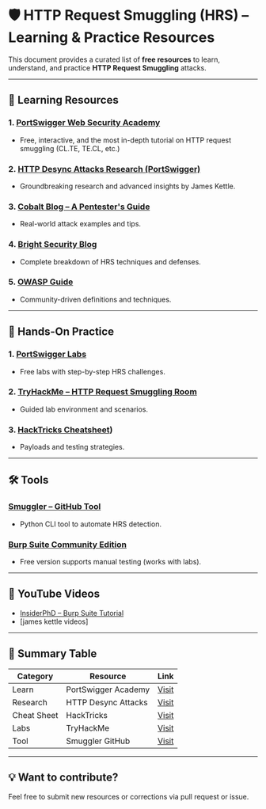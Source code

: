# 🛡️ HTTP Request Smuggling (HRS) – Learning & Practice Resources

This document provides a curated list of **free resources** to learn, understand, and practice **HTTP Request Smuggling** attacks.

---

## 🧠 Learning Resources

### 1. [PortSwigger Web Security Academy](https://portswigger.net/web-security/request-smuggling)
- Free, interactive, and the most in-depth tutorial on HTTP request smuggling (CL.TE, TE.CL, etc.)

### 2. [HTTP Desync Attacks Research (PortSwigger)](https://portswigger.net/research/http-desync-attacks-request-smuggling-reborn)
- Groundbreaking research and advanced insights by James Kettle.

### 3. [Cobalt Blog – A Pentester's Guide](https://www.cobalt.io/blog/a-pentesters-guide-to-http-request-smuggling)
- Real-world attack examples and tips.

### 4. [Bright Security Blog](https://www.brightsec.com/blog/http-request-smuggling-hrs/)
- Complete breakdown of HRS techniques and defenses.

### 5. [OWASP Guide](https://owasp.org/www-project-web-security-testing-guide/latest/4-Web_Application_Security_Testing/07-Input_Validation_Testing/15-Testing_for_HTTP_Splitting_Smuggling)
- Community-driven definitions and techniques.

---

## 🧪 Hands-On Practice

### 1. [PortSwigger Labs](https://portswigger.net/web-security/request-smuggling#labs)
- Free labs with step-by-step HRS challenges.

### 2. [TryHackMe – HTTP Request Smuggling Room](https://tryhackme.com/room/httprequestsmuggling)
- Guided lab environment and scenarios.

### 3. [HackTricks Cheatsheet](https://book.hacktricks.wiki/en/pentesting-web/http-request-smuggling/index.html))
- Payloads and testing strategies.

---

## 🛠️ Tools

### [Smuggler – GitHub Tool](https://github.com/defparam/smuggler)
- Python CLI tool to automate HRS detection.

### [Burp Suite Community Edition](https://portswigger.net/burp/communitydownload)
- Free version supports manual testing (works with labs).

---

## 🎥 YouTube Videos

- [InsiderPhD – Burp Suite Tutorial](https://www.youtube.com/watch?v=dDxfkF5X-8I)
- [james kettle videos]
---

## 🧾 Summary Table

| Category | Resource | Link |
|----------|----------|------|
| Learn | PortSwigger Academy | [Visit](https://portswigger.net/web-security/request-smuggling) |
| Research | HTTP Desync Attacks | [Visit](https://portswigger.net/research/http-desync-attacks-request-smuggling-reborn) |
| Cheat Sheet | HackTricks | [Visit](https://book.hacktricks.xyz/pentesting-web/http-request-smuggling) |
| Labs | TryHackMe | [Visit](https://tryhackme.com/room/httprequestsmuggling) |
| Tool | Smuggler GitHub | [Visit](https://github.com/defparam/smuggler) |

---

## 💡 Want to contribute?

Feel free to submit new resources or corrections via pull request or issue.

